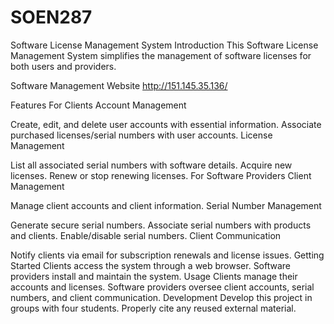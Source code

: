 # SOEN287
Software License Management System
Introduction
This Software License Management System simplifies the management of software licenses for both users and providers.

Software Management Website
http://151.145.35.136/

Features
For Clients
Account Management

Create, edit, and delete user accounts with essential information.
Associate purchased licenses/serial numbers with user accounts.
License Management

List all associated serial numbers with software details.
Acquire new licenses.
Renew or stop renewing licenses.
For Software Providers
Client Management

Manage client accounts and client information.
Serial Number Management

Generate secure serial numbers.
Associate serial numbers with products and clients.
Enable/disable serial numbers.
Client Communication

Notify clients via email for subscription renewals and license issues.
Getting Started
Clients access the system through a web browser.
Software providers install and maintain the system.
Usage
Clients manage their accounts and licenses.
Software providers oversee client accounts, serial numbers, and client communication.
Development
Develop this project in groups with four students.
Properly cite any reused external material.

